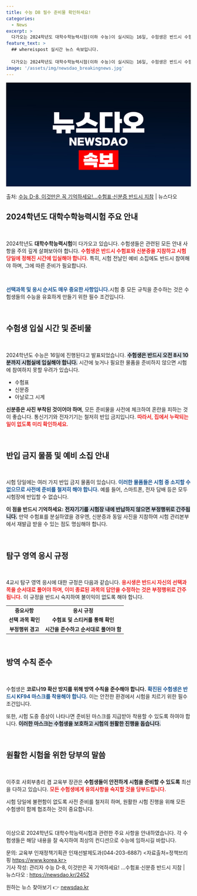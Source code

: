 ```yaml
---
title: 수능 D8 필수 준비물 확인하세요!
categories:
  - News
excerpt: >
  다가오는 2024학년도 대학수학능력시험(이하 수능)이 실시되는 16일, 수험생은 반드시 수험표와 신분증을 지…
feature_text: >
  ## whereispost 실시간 뉴스 속보입니다.

  다가오는 2024학년도 대학수학능력시험(이하 수능)이 실시되는 16일, 수험생은 반드시 수험표와 신분증을 지…
image: '/assets/img/newsdao_breakingnews.jpg'
---
```


![뉴스다오 속보](/assets/img/newsdao_breakingnews.jpg)

<p>출처: <a href="https://newsdao.kr/2452" rel="dofollow">수능 D-8, 이것만은 꼭 기억하세요!…수험표·신분증 반드시 지참</a> | 뉴스다오</p>

<h2 data-ke-size="size26">2024학년도 대학수학능력시험 주요 안내</h2>

<p data-ke-size="size16">&nbsp;</p>

2024학년도 <b>대학수학능력시험</b>이 다가오고 있습니다. 수험생들은 관련된 모든 안내 사항을 주의 깊게 살펴보아야 합니다. <b><span style="color: #ee2323;">수험생은 반드시 수험표와 신분증을 지참하고 시험 당일에 정해진 시간에 입실해야 합니다.</span></b> 특히, 시험 전날인 예비 소집에도 반드시 참여해야 하며, 그에 따른 준비가 필요합니다. 

<p data-ke-size="size16">&nbsp;</p>

<b><span style="color: #1a5490;">선택과목 및 응시 순서도 매우 중요한 사항입니다.</span></b>시험 중 모든 규칙을 준수하는 것은 수험생들의 수능을 유효하게 만들기 위한 필수 조건입니다. 

<p data-ke-size="size16">&nbsp;</p>

<h2 data-ke-size="size26">수험생 입실 시간 및 준비물</h2>

<p data-ke-size="size16">&nbsp;</p>

2024학년도 수능은 16일에 진행된다고 발표되었습니다. <b><span style="background-color: #21538527;">수험생은 반드시 오전 8시 10분까지 시험실에 입실해야 합니다.</span></b> 시간에 늦거나 필요한 물품을 준비하지 않으면 시험에 참여하지 못할 우려가 있습니다.

<ul>
<li>수험표</li>
<li>신분증</li>
<li>아날로그 시계</li>
</ul>

<b>신분증은 사진 부착된 것이어야 하며</b>, 모든 준비물을 사전에 체크하여 혼란을 피하는 것이 좋습니다. 통신기기와 전자기기는 철저히 반입 금지입니다. <b><span style="color: #ee2323;">따라서, 집에서 누락되는 일이 없도록 미리 확인하세요.</span></b>

<p data-ke-size="size16">&nbsp;</p>

<h2 data-ke-size="size26">반입 금지 물품 및 예비 소집 안내</h2>

<p data-ke-size="size16">&nbsp;</p>

시험 당일에는 여러 가지 반입 금지 물품이 있습니다. <b><span style="color: #1a5490;">이러한 물품들은 시험 중 소지할 수 없으므로 사전에 준비를 철저히 해야 합니다.</span></b> 예를 들어, 스마트폰, 전자 담배 등은 모두 시험장에 반입할 수 없습니다. 

<b>이 점을 반드시 기억하세요:</b> <b><span style="background-color: #21538527;">전자기기를 시험장 내에 반납하지 않으면 부정행위로 간주됩니다.</span></b> 만약 수험표를 분실하였을 경우엔, 신분증과 동일 사진을 지참하여 시험 관리본부에서 재발급 받을 수 있는 점도 명심해야 합니다.

<p data-ke-size="size16">&nbsp;</p>

<h2 data-ke-size="size26">탐구 영역 응시 규정</h2>

<p data-ke-size="size16">&nbsp;</p>

4교시 탐구 영역 응시에 대한 규정은 다음과 같습니다. <b><span style="color: #ee2323;">응시생은 반드시 자신의 선택과목을 순서대로 풀어야 하며, 이미 종료된 과목의 답안을 수정하는 것은 부정행위로 간주됩니다.</span></b> 이 규정을 반드시 숙지하여 불이익이 없도록 해야 합니다.

<table>
<tr>
<td style="text-align: center; height: 17px;"><b>중요사항</b></td>
<td style="text-align: center; height: 17px;"><b>응시 규정</b></td>
</tr>
<tr>
<td style="text-align: center; height: 17px;"><b>선택 과목 확인</b></td>
<td style="text-align: center; height: 17px;"><b>수험표 및 스티커를 통해 확인</b></td>
</tr>
<tr>
<td style="text-align: center; height: 17px;"><b>부정행위 경고</b></td>
<td style="text-align: center; height: 17px;"><b>시간을 준수하고 순서대로 풀어야 함</b></td>
</tr>
</table>

<p data-ke-size="size16">&nbsp;</p>

<h2 data-ke-size="size26">방역 수칙 준수</h2>

<p data-ke-size="size16">&nbsp;</p>

수험생은 <b>코로나19 확산 방지를 위해 방역 수칙을 준수해야 합니다.</b> <b><span style="color: #1a5490;">확진된 수험생은 반드시 KF94 마스크를 착용해야 합니다.</span></b> 이는 안전한 환경에서 시험을 치르기 위한 필수 조건입니다. 

또한, 시험 도중 증상이 나타나면 준비된 마스크를 지급받아 착용할 수 있도록 하여야 합니다. <b><span style="background-color: #21538527;">이러한 마스크는 수험생을 보호하고 시험의 원활한 진행을 돕습니다.</span></b>

<p data-ke-size="size16">&nbsp;</p>

<h2 data-ke-size="size26">원활한 시험을 위한 당부의 말씀</h2>

<p data-ke-size="size16">&nbsp;</p>

이주호 사회부총리 겸 교육부 장관은 <b>수험생들이 안전하게 시험을 준비할 수 있도록</b> 최선을 다하고 있습니다. <b><span style="color: #ee2323;">모든 수험생에게 유의사항을 숙지할 것을 당부드립니다.</span></b> 

시험 당일에 불편함이 없도록 사전 준비를 철저히 하며, 원활한 시험 진행을 위해 모든 수험생이 함께 협조하는 것이 중요합니다. <p data-ke-size="size16">&nbsp;</p> 

이상으로 2024학년도 대학수학능력시험과 관련한 주요 사항을 안내하였습니다. 각 수험생들은 해당 내용을 잘 숙지하여 최상의 컨디션으로 수능에 임하시길 바랍니다. 

문의: 교육부 인재정책기획관 인재선발제도과(044-203-6887) <자료출처=정책브리핑 https://www.korea.kr><br/>
기사 작성: 관리자 수능 D-8, 이것만은 꼭 기억하세요! …수험표·신분증 반드시 지참 | 뉴스다오 : https://newsdao.kr/2452 

원하는 뉴스 찾아보기 👉 <a href="https://newsdao.kr" rel="dofollow">newsdao.kr</a>


